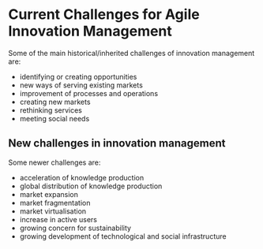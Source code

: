 # Current Challenges for Agile Innovation Management
Some of the main historical/inherited challenges of innovation management are:
- identifying or creating opportunities
- new ways of serving existing markets
- improvement of processes and operations
- creating new markets
- rethinking services
- meeting social needs

## New challenges in innovation management
Some newer challenges are:
- acceleration of knowledge production
- global distribution of knowledge production
- market expansion
- market fragmentation
- market virtualisation
- increase in active users
- growing concern for sustainability
- growing development of technological and social infrastructure

